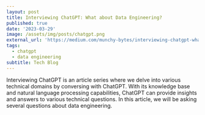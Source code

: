 ```yaml
---
layout: post
title: Interviewing ChatGPT: What about Data Engineering?
published: true
date: '2023-03-29'
image: /assets/img/posts/chatgpt.png
external_url: 'https://medium.com/munchy-bytes/interviewing-chatgpt-what-about-data-engineering-438c8585cef'
tags:
  - chatgpt
  - data engineering
subtitle: Tech Blog
---
```

Interviewing ChatGPT is an article series where we delve into various technical domains by conversing with ChatGPT. With its knowledge base and natural language processing capabilities, ChatGPT can provide insights and answers to various technical questions. In this article, we will be asking several questions about data engineering.
